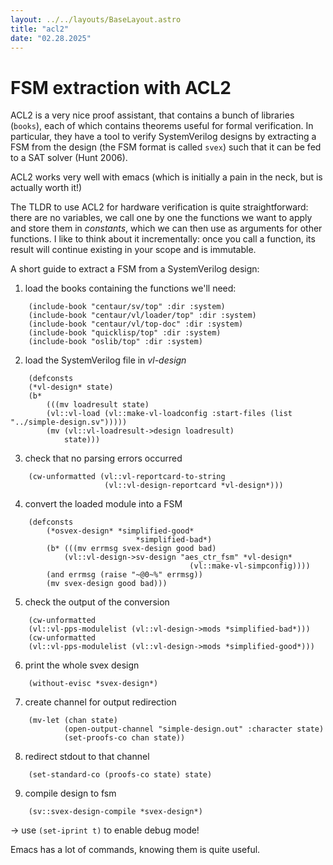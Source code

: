 ```yaml
---
layout: ../../layouts/BaseLayout.astro
title: "acl2"
date: "02.28.2025"
---
```

# FSM extraction with ACL2

ACL2 is a very nice proof assistant, that contains a bunch of libraries (`books`), each of which contains theorems useful for formal verification.
In particular, they have a tool to verify SystemVerilog designs by extracting a FSM from the design (the FSM format is called `svex`) such that it can be fed to a SAT solver (Hunt 2006).

ACL2 works very well with emacs (which is initially a pain in the neck, but is actually worth it!)

The TLDR to use ACL2 for hardware verification is quite straightforward: there are no variables, we call one by one the functions we want to apply and store them in *constants*, which
we can then use as arguments for other functions. I like to think about it incrementally: once you call a function, its result will continue existing in your scope and is immutable.

A short guide to extract a FSM from a SystemVerilog design:

1. load the books containing the functions we'll need:
```
    (include-book "centaur/sv/top" :dir :system)
    (include-book "centaur/vl/loader/top" :dir :system)
    (include-book "centaur/vl/top-doc" :dir :system)
    (include-book "quicklisp/top" :dir :system)
    (include-book "oslib/top" :dir :system)
```
2. load the SystemVerilog file in *vl-design*
```
    (defconsts
    (*vl-design* state)
    (b*
        (((mv loadresult state)
        (vl::vl-load (vl::make-vl-loadconfig :start-files (list "../simple-design.sv")))))
        (mv (vl::vl-loadresult->design loadresult)
            state)))
```
3. check that no parsing errors occurred
```
    (cw-unformatted (vl::vl-reportcard-to-string
                     (vl::vl-design-reportcard *vl-design*)))
```
4. convert the loaded module into a FSM
```
    (defconsts
        (*osvex-design* *simplified-good*
                            *simplified-bad*)
        (b* (((mv errmsg svex-design good bad)
            (vl::vl-design->sv-design "aes_ctr_fsm" *vl-design*
                                        (vl::make-vl-simpconfig))))
        (and errmsg (raise "~@0~%" errmsg))
        (mv svex-design good bad)))
```
5. check the output of the conversion
```
    (cw-unformatted
    (vl::vl-pps-modulelist (vl::vl-design->mods *simplified-bad*)))
    (cw-unformatted
    (vl::vl-pps-modulelist (vl::vl-design->mods *simplified-good*)))
```
6. print the whole svex design
```
    (without-evisc *svex-design*)
```
7. create channel for output redirection
```
    (mv-let (chan state)
            (open-output-channel "simple-design.out" :character state)
            (set-proofs-co chan state))
```
8. redirect stdout to that channel
```
    (set-standard-co (proofs-co state) state)
```
9. compile design to fsm
```
    (sv::svex-design-compile *svex-design*)
```
-> use `(set-iprint t)` to enable debug mode!

Emacs has a lot of commands, knowing them is quite useful.
